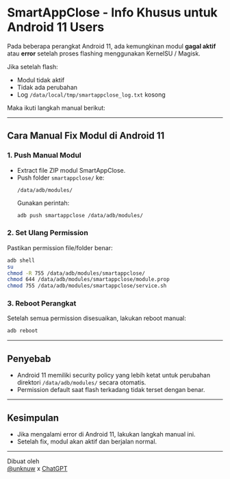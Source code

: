 # SmartAppClose - Info Khusus untuk Android 11 Users

Pada beberapa perangkat Android 11, ada kemungkinan modul **gagal aktif** atau **error** setelah proses flashing menggunakan KernelSU / Magisk.

Jika setelah flash:
- Modul tidak aktif
- Tidak ada perubahan
- Log `/data/local/tmp/smartappclose_log.txt` kosong

Maka ikuti langkah manual berikut:

---

## Cara Manual Fix Modul di Android 11

### 1. Push Manual Modul
- Extract file ZIP modul SmartAppClose.
- Push folder `smartappclose/` ke:
  ```
  /data/adb/modules/
  ```
  Gunakan perintah:
  ```bash
  adb push smartappclose /data/adb/modules/
  ```

### 2. Set Ulang Permission
Pastikan permission file/folder benar:
```bash
adb shell
su
chmod -R 755 /data/adb/modules/smartappclose/
chmod 644 /data/adb/modules/smartappclose/module.prop
chmod 755 /data/adb/modules/smartappclose/service.sh
```

### 3. Reboot Perangkat
Setelah semua permission disesuaikan, lakukan reboot manual:
```bash
adb reboot
```

---

## Penyebab
- Android 11 memiliki security policy yang lebih ketat untuk perubahan direktori `/data/adb/modules/` secara otomatis.
- Permission default saat flash terkadang tidak terset dengan benar.

---

## Kesimpulan
- Jika mengalami error di Android 11, lakukan langkah manual ini.
- Setelah fix, modul akan aktif dan berjalan normal.

---

Dibuat oleh  
[@unknuw](https://t.me/unknuw) x [ChatGPT](https://chat.openai.com)
